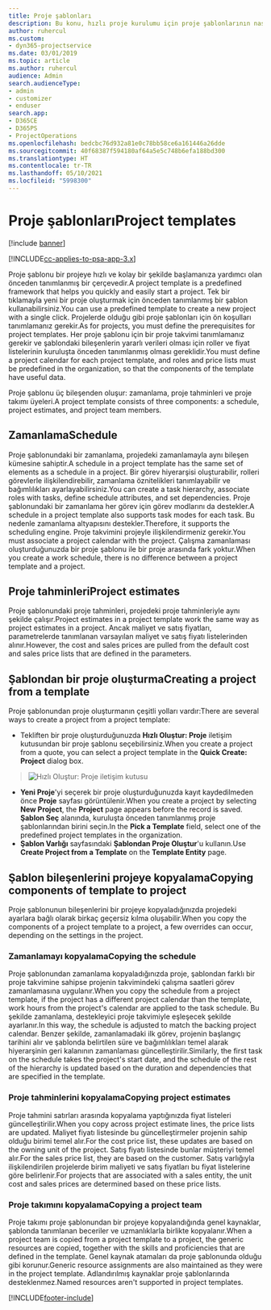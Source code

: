 ```yaml
---
title: Proje şablonları
description: Bu konu, hızlı proje kurulumu için proje şablonlarının nasıl kullanılacağı hakkında bilgi sağlar.
author: ruhercul
ms.custom:
- dyn365-projectservice
ms.date: 03/01/2019
ms.topic: article
ms.author: ruhercul
audience: Admin
search.audienceType:
- admin
- customizer
- enduser
search.app:
- D365CE
- D365PS
- ProjectOperations
ms.openlocfilehash: bedcbc76d932a81e0c78bb58ce6a161446a26dde
ms.sourcegitcommit: 40f68387f594180af64a5e5c748b6efa188bd300
ms.translationtype: HT
ms.contentlocale: tr-TR
ms.lasthandoff: 05/10/2021
ms.locfileid: "5998300"
---
```

# <a name="project-templates"></a><span data-ttu-id="27214-103">Proje şablonları</span><span class="sxs-lookup"><span data-stu-id="27214-103">Project templates</span></span> 

[!include [banner](../includes/psa-now-project-operations.md)]

[!INCLUDE[cc-applies-to-psa-app-3.x](../includes/cc-applies-to-psa-app-3x.md)]

<span data-ttu-id="27214-104">Proje şablonu bir projeye hızlı ve kolay bir şekilde başlamanıza yardımcı olan önceden tanımlanmış bir çerçevedir.</span><span class="sxs-lookup"><span data-stu-id="27214-104">A project template is a predefined framework that helps you quickly and easily start a project.</span></span> <span data-ttu-id="27214-105">Tek bir tıklamayla yeni bir proje oluşturmak için önceden tanımlanmış bir şablon kullanabilirsiniz.</span><span class="sxs-lookup"><span data-stu-id="27214-105">You can use a predefined template to create a new project with a single click.</span></span> <span data-ttu-id="27214-106">Projelerde olduğu gibi proje şablonları için ön koşulları tanımlamanız gerekir.</span><span class="sxs-lookup"><span data-stu-id="27214-106">As for projects, you must define the prerequisites for project templates.</span></span> <span data-ttu-id="27214-107">Her proje şablonu için bir proje takvimi tanımlamanız gerekir ve şablondaki bileşenlerin yararlı verileri olması için roller ve fiyat listelerinin kuruluşta önceden tanımlanmış olması gereklidir.</span><span class="sxs-lookup"><span data-stu-id="27214-107">You must define a project calendar for each project template, and roles and price lists must be predefined in the organization, so that the components of the template have useful data.</span></span>

<span data-ttu-id="27214-108">Proje şablonu üç bileşenden oluşur: zamanlama, proje tahminleri ve proje takımı üyeleri.</span><span class="sxs-lookup"><span data-stu-id="27214-108">A project template consists of three components: a schedule, project estimates, and project team members.</span></span>

## <a name="schedule"></a><span data-ttu-id="27214-109">Zamanlama</span><span class="sxs-lookup"><span data-stu-id="27214-109">Schedule</span></span>

<span data-ttu-id="27214-110">Proje şablonundaki bir zamanlama, projedeki zamanlamayla aynı bileşen kümesine sahiptir.</span><span class="sxs-lookup"><span data-stu-id="27214-110">A schedule in a project template has the same set of elements as a schedule in a project.</span></span> <span data-ttu-id="27214-111">Bir görev hiyerarşisi oluşturabilir, rolleri görevlerle ilişkilendirebilir, zamanlama öznitelikleri tanımlayabilir ve bağımlılıkları ayarlayabilirsiniz.</span><span class="sxs-lookup"><span data-stu-id="27214-111">You can create a task hierarchy, associate roles with tasks, define schedule attributes, and set dependencies.</span></span> <span data-ttu-id="27214-112">Proje şablonundaki bir zamanlama her görev için görev modlarını da destekler.</span><span class="sxs-lookup"><span data-stu-id="27214-112">A schedule in a project template also supports task modes for each task.</span></span> <span data-ttu-id="27214-113">Bu nedenle zamanlama altyapısını destekler.</span><span class="sxs-lookup"><span data-stu-id="27214-113">Therefore, it supports the scheduling engine.</span></span> <span data-ttu-id="27214-114">Proje takvimini projeyle ilişkilendirmeniz gerekir.</span><span class="sxs-lookup"><span data-stu-id="27214-114">You must associate a project calendar with the project.</span></span> <span data-ttu-id="27214-115">Çalışma zamanlaması oluşturduğunuzda bir proje şablonu ile bir proje arasında fark yoktur.</span><span class="sxs-lookup"><span data-stu-id="27214-115">When you create a work schedule, there is no difference between a project template and a project.</span></span>

## <a name="project-estimates"></a><span data-ttu-id="27214-116">Proje tahminleri</span><span class="sxs-lookup"><span data-stu-id="27214-116">Project estimates</span></span>

<span data-ttu-id="27214-117">Proje şablonundaki proje tahminleri, projedeki proje tahminleriyle aynı şekilde çalışır.</span><span class="sxs-lookup"><span data-stu-id="27214-117">Project estimates in a project template work the same way as project estimates in a project.</span></span> <span data-ttu-id="27214-118">Ancak maliyet ve satış fiyatları, parametrelerde tanımlanan varsayılan maliyet ve satış fiyatı listelerinden alınır.</span><span class="sxs-lookup"><span data-stu-id="27214-118">However, the cost and sales prices are pulled from the default cost and sales price lists that are defined in the parameters.</span></span>

## <a name="creating-a-project-from-a-template"></a><span data-ttu-id="27214-119">Şablondan bir proje oluşturma</span><span class="sxs-lookup"><span data-stu-id="27214-119">Creating a project from a template</span></span>
 
<span data-ttu-id="27214-120">Proje şablonundan proje oluşturmanın çeşitli yolları vardır:</span><span class="sxs-lookup"><span data-stu-id="27214-120">There are several ways to create a project from a project template:</span></span>

- <span data-ttu-id="27214-121">Tekliften bir proje oluşturduğunuzda **Hızlı Oluştur: Proje** iletişim kutusundan bir proje şablonu seçebilirsiniz.</span><span class="sxs-lookup"><span data-stu-id="27214-121">When you create a project from a quote, you can select a project template in the **Quick Create: Project** dialog box.</span></span>

> ![Hızlı Oluştur: Proje iletişim kutusu](media/project-11.png)

- <span data-ttu-id="27214-123">**Yeni Proje**'yi seçerek bir proje oluşturduğunuzda kayıt kaydedilmeden önce **Proje** sayfası görüntülenir.</span><span class="sxs-lookup"><span data-stu-id="27214-123">When you create a project by selecting **New Project**, the **Project** page appears before the record is saved.</span></span> <span data-ttu-id="27214-124">**Şablon Seç** alanında, kuruluşta önceden tanımlanmış proje şablonlarından birini seçin.</span><span class="sxs-lookup"><span data-stu-id="27214-124">In the **Pick a Template** field, select one of the predefined project templates in the organization.</span></span>
- <span data-ttu-id="27214-125">**Şablon Varlığı** sayfasındaki **Şablondan Proje Oluştur**'u kullanın.</span><span class="sxs-lookup"><span data-stu-id="27214-125">Use **Create Project from a Template** on the **Template Entity** page.</span></span>

## <a name="copying-components-of-template-to-project"></a><span data-ttu-id="27214-126">Şablon bileşenlerini projeye kopyalama</span><span class="sxs-lookup"><span data-stu-id="27214-126">Copying components of template to project</span></span>

<span data-ttu-id="27214-127">Proje şablonunun bileşenlerini bir projeye kopyaladığınızda projedeki ayarlara bağlı olarak birkaç geçersiz kılma oluşabilir.</span><span class="sxs-lookup"><span data-stu-id="27214-127">When you copy the components of a project template to a project, a few overrides can occur, depending on the settings in the project.</span></span>

### <a name="copying-the-schedule"></a><span data-ttu-id="27214-128">Zamanlamayı kopyalama</span><span class="sxs-lookup"><span data-stu-id="27214-128">Copying the schedule</span></span>

<span data-ttu-id="27214-129">Proje şablonundan zamanlama kopyaladığınızda proje, şablondan farklı bir proje takvimine sahipse projenin takvimindeki çalışma saatleri görev zamanlamasına uygulanır.</span><span class="sxs-lookup"><span data-stu-id="27214-129">When you copy the schedule from a project template, if the project has a different project calendar than the template, work hours from the project's calendar are applied to the task schedule.</span></span> <span data-ttu-id="27214-130">Bu şekilde zamanlama, destekleyici proje takvimiyle eşleşecek şekilde ayarlanır.</span><span class="sxs-lookup"><span data-stu-id="27214-130">In this way, the schedule is adjusted to match the backing project calendar.</span></span> <span data-ttu-id="27214-131">Benzer şekilde, zamanlamadaki ilk görev, projenin başlangıç tarihini alır ve şablonda belirtilen süre ve bağımlılıkları temel alarak hiyerarşinin geri kalanının zamanlaması güncelleştirilir.</span><span class="sxs-lookup"><span data-stu-id="27214-131">Similarly, the first task on the schedule takes the project's start date, and the schedule of the rest of the hierarchy is updated based on the duration and dependencies that are specified in the template.</span></span> 

### <a name="copying-project-estimates"></a><span data-ttu-id="27214-132">Proje tahminlerini kopyalama</span><span class="sxs-lookup"><span data-stu-id="27214-132">Copying project estimates</span></span> 

<span data-ttu-id="27214-133">Proje tahmini satırları arasında kopyalama yaptığınızda fiyat listeleri güncelleştirilir.</span><span class="sxs-lookup"><span data-stu-id="27214-133">When you copy across project estimate lines, the price lists are updated.</span></span> <span data-ttu-id="27214-134">Maliyet fiyatı listesinde bu güncelleştirmeler projenin sahip olduğu birimi temel alır.</span><span class="sxs-lookup"><span data-stu-id="27214-134">For the cost price list, these updates are based on the owning unit of the project.</span></span> <span data-ttu-id="27214-135">Satış fiyatı listesinde bunlar müşteriyi temel alır.</span><span class="sxs-lookup"><span data-stu-id="27214-135">For the sales price list, they are based on the customer.</span></span> <span data-ttu-id="27214-136">Satış varlığıyla ilişkilendirilen projelerde birim maliyeti ve satış fiyatları bu fiyat listelerine göre belirlenir.</span><span class="sxs-lookup"><span data-stu-id="27214-136">For projects that are associated with a sales entity, the unit cost and sales prices are determined based on these price lists.</span></span>

### <a name="copying-a-project-team"></a><span data-ttu-id="27214-137">Proje takımını kopyalama</span><span class="sxs-lookup"><span data-stu-id="27214-137">Copying a project team</span></span>

<span data-ttu-id="27214-138">Proje takımı proje şablonundan bir projeye kopyalandığında genel kaynaklar, şablonda tanımlanan beceriler ve uzmanlıklarla birlikte kopyalanır.</span><span class="sxs-lookup"><span data-stu-id="27214-138">When a project team is copied from a project template to a project, the generic resources are copied, together with the skills and proficiencies that are defined in the template.</span></span> <span data-ttu-id="27214-139">Genel kaynak atamaları da proje şablonunda olduğu gibi korunur.</span><span class="sxs-lookup"><span data-stu-id="27214-139">Generic resource assignments are also maintained as they were in the project template.</span></span> <span data-ttu-id="27214-140">Adlandırılmış kaynaklar proje şablonlarında desteklenmez.</span><span class="sxs-lookup"><span data-stu-id="27214-140">Named resources aren't supported in project templates.</span></span>


[!INCLUDE[footer-include](../includes/footer-banner.md)]